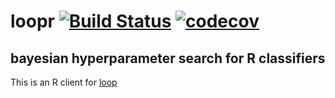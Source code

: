 # loopr [![Build Status](https://travis-ci.org/kirillseva/loopr.svg?branch=master)](https://travis-ci.org/kirillseva/loopr) [![codecov](https://codecov.io/gh/kirillseva/loopr/branch/master/graph/badge.svg)](https://codecov.io/gh/kirillseva/loopr)

## bayesian hyperparameter search for R classifiers

This is an R client for [loop](https://github.com/avantcredit/loop)
